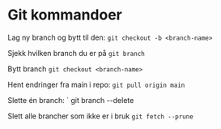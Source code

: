 # Git kommandoer

Lag ny branch og bytt til den: `git checkout -b <branch-name>`

Sjekk hvilken branch du er på `git branch`

Bytt branch `git checkout <branch-name>`

Hent endringer fra main i repo: `git pull origin main`

Slette én branch: ` git branch --delete <branchname> 

Slett alle brancher som ikke er i bruk `git fetch --prune`